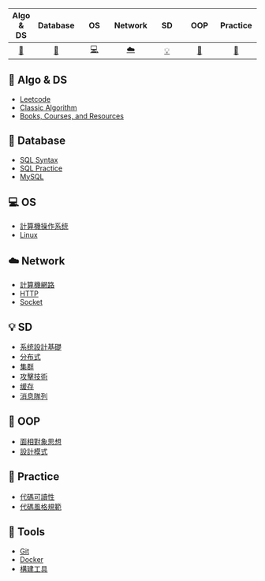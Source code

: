 <!-- 因排版需要，使用"&nbsp;"(不間斷空格)來調整間距 -->
<!-- [:img:](#subject_name) 前面[]為圖示;後面()為索引,索引須小寫 -->


| Algo & DS | Database | &nbsp;&nbsp;&nbsp;OS&nbsp;&nbsp;&nbsp; | Network | &nbsp;&nbsp;&nbsp;SD&nbsp;&nbsp;&nbsp; | &nbsp;&nbsp;OOP&nbsp;&nbsp; | Practice | &nbsp;Tools&nbsp; |  
| :---: | :----: | :---: | :----: | :----: | :----: | :----: | :----: | 
| [:pencil:](#pencil-algo--ds) | [:file_folder:](#file_folder-database) | [:computer:](#computer-os) | [:cloud:](#cloud-network) | [:bulb:](#bulb-sd) | [:art:](#art-oop) | [:1st_place_medal:](#1st_place_medal-practice) | [:wrench:](#wrench-tools) | 


## :pencil: Algo & DS

<!-- 
採用完整網址較佳（其中一個保留使用相對路徑）
blob：指向文件的具體內容。GitHub 使用 blob 來指示你正在訪問一個具體的文件，而不是資料夾或樹狀結構（tree）。
main：指的是 Git 專案的主分支名稱。
-->

- [Leetcode](https://github.com/Ynot1996/CS/blob/main/Algo_DS/Leetcode.md)
- [Classic Algorithm](https://github.com/Ynot1996/CS/blob/main/Algo_DS/Algorithm.md)    
- [Books, Courses, and Resources](https://github.com/Ynot1996/CS/blob/main/Algo_DS/Guide.md)

## :file_folder: Database

- [SQL Syntax](https://github.com/Ynot1996/CS/blob/main/Database/SQL_Syntax.md)
- [SQL Practice](https://github.com/CyC2018/CS-Notes/blob/master/notes/SQL%20练习.md)
- [MySQL](https://github.com/CyC2018/CS-Notes/blob/master/notes/MySQL.md)

## :computer: OS

- [計算機操作系统]()
- [Linux]()

## :cloud: Network 

- [計算機網路]()
- [HTTP](https://github.com/Ynot1996/CS/blob/main/Network/HTTP.md)
- [Socket](https://github.com/CyC2018/CS-Notes/blob/master/notes/Socket.md)

## :bulb: SD 

- [系统設計基礎](https://github.com/CyC2018/CS-Notes/blob/master/notes/系统设计基础.md)
- [分布式](https://github.com/CyC2018/CS-Notes/blob/master/notes/分布式.md)
- [集群](https://github.com/CyC2018/CS-Notes/blob/master/notes/集群.md)
- [攻擊技術](https://github.com/CyC2018/CS-Notes/blob/master/notes/攻击技术.md)
- [缓存](https://github.com/CyC2018/CS-Notes/blob/master/notes/缓存.md)
- [消息隊列](https://github.com/CyC2018/CS-Notes/blob/master/notes/消息队列.md)

## :art: OOP

- [面相對象思想](https://github.com/CyC2018/CS-Notes/blob/master/notes/面向对象思想.md)
- [設計模式](https://github.com/CyC2018/CS-Notes/blob/master/notes/设计模式%20-%20目录.md)

## :1st_place_medal: Practice 

- [代碼可讀性](https://github.com/CyC2018/CS-Notes/blob/master/notes/代码可读性.md)
- [代碼風格規範](https://github.com/CyC2018/CS-Notes/blob/master/notes/代码风格规范.md)
  
## :wrench: Tools 

- [Git](https://github.com/CyC2018/CS-Notes/blob/master/notes/Git.md)
- [Docker](https://github.com/CyC2018/CS-Notes/blob/master/notes/Docker.md)
- [構建工具](https://github.com/CyC2018/CS-Notes/blob/master/notes/构建工具.md)

